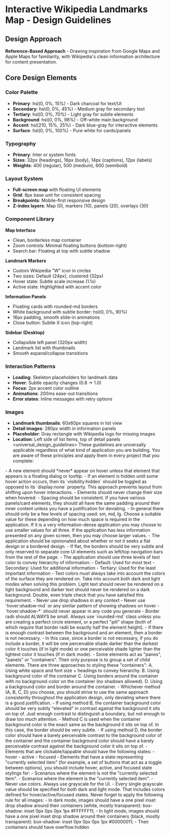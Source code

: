# Interactive Wikipedia Landmarks Map - Design Guidelines

## Design Approach
**Reference-Based Approach** - Drawing inspiration from Google Maps and Apple Maps for familiarity, with Wikipedia's clean information architecture for content presentation.

## Core Design Elements

### Color Palette
- **Primary**: hsl(0, 0%, 15%) - Dark charcoal for text/UI
- **Secondary**: hsl(0, 0%, 45%) - Medium gray for secondary text
- **Tertiary**: hsl(0, 0%, 70%) - Light gray for subtle elements
- **Background**: hsl(0, 0%, 98%) - Off-white main background
- **Accent**: hsl(210, 15%, 25%) - Dark blue-gray for interactive elements
- **Surface**: hsl(0, 0%, 100%) - Pure white for cards/panels

### Typography
- **Primary**: Inter or system fonts
- **Sizes**: 32px (headings), 16px (body), 14px (captions), 12px (labels)
- **Weights**: 400 (regular), 500 (medium), 600 (semibold)

### Layout System
- **Full-screen map** with floating UI elements
- **Grid**: 8px base unit for consistent spacing
- **Breakpoints**: Mobile-first responsive design
- **Z-index layers**: Map (0), markers (10), panels (20), overlays (30)

### Component Library

**Map Interface**
- Clean, borderless map container
- Zoom controls: Minimal floating buttons (bottom-right)
- Search bar: Floating at top with subtle shadow

**Landmark Markers**
- Custom Wikipedia "W" icon in circles
- Two sizes: Default (24px), clustered (32px)
- Hover state: Subtle scale increase (1.1x)
- Active state: Highlighted with accent color

**Information Panels**
- Floating cards with rounded-md borders
- White background with subtle border: hsl(0, 0%, 90%)
- 16px padding, smooth slide-in animations
- Close button: Subtle X icon (top-right)

**Sidebar (Desktop)**
- Collapsible left panel (320px width)
- Landmark list with thumbnails
- Smooth expand/collapse transitions

### Interaction Patterns
- **Loading**: Skeleton placeholders for landmark data
- **Hover**: Subtle opacity changes (0.8 → 1.0)
- **Focus**: 2px accent color outline
- **Animations**: 200ms ease-out transitions
- **Error states**: Inline messages with retry options

### Images
- **Landmark thumbnails**: 60x60px squares in list view
- **Detail images**: 280px width in information panels
- **Placeholder**: Gray rectangle with Wikipedia logo for missing images
- **Location**: Left side of list items, top of detail panels
<universal_design_guidelines>
These guidelines are universally applicable regardless of what kind of application you are building.
You are aware of these principles and apply them in every project that you complete:

<layout>
- A new element should *never* appear on hover unless that element that appears is a floating dialog or tooltip.
- If an element is hidden until some hover action occurs, then its `visibility:hidden` should be toggled as opposed to its `display:none` property. This approach prevents layout from shifting upon hover interactions.
- Elements should never change their size when hovered.
</layout>
<consistency>
- Spacing should be consistent. If you have various panels/card elements, they should all have the same padding around their inner content unless you have a justification for deviating.
- In general there should only be a few levels of spacing used: sm, md, lg. Choose a suitable value for these depending on how much space is required in the application. If it is a very information-dense application you may choose to use smaller values for all three. If the application has less information presented on any given screen, then you may choose larger values.
- The application should be opinionated about whether or not it seeks a flat design or a bordered design.
- If flat, the borders should be very subtle and only reserved to separate core UI elements such as left/top navigation bars from the rest of the page.
</consistency>
<text-color>
- The application should use three levels of text color to convey hierarchy of information:
- Default: Used for most text
- Secondary: Used for additional information
- Tertiary: Used for the least important information
- Text colors must always take into account the colors of the surface they are rendered on. Take into account both dark and light modes when solving this problem. Light text should never be rendered on a light background and darker text should never be rendered on a dark background. Double, even triple check that you have satisfied this requirement.
</text-color>
<taste>
<shadows>
- Never use drop shadows in any context
- Never use `hover:shadow-md` or any similar pattern of showing shadows on hover
- `hover:shadow-*` should never appear in any code you generate
</shadows>
<borders-and-background-colors>
- Border radii should ALWAYS be small. Always use `rounded-md` class unless you are creating a perfect circle element, or a perfect "pill" shape (both of which require that border radii be exactly half the element height).
- If there is enough contrast between the background and an element, then a border is not necessary.
- In this case, since a border is not necessary, if you do include a border, it will be one perceivable shade darker than the darkest color it touches (if in light mode) or one perceivable shade lighter than the lightest color it touches (if in dark mode).
- Some elements act as "panes", "panels" or "containers". Their only purpose is to group a set of child elements. There are three approaches to styling these "containers":
   A. Using white space and font size + headings to convey hierarchy.
   B. Using background color of the container
   C. Using borders around the container with no background-color on the container (no shadows allowed).
   D. Using a background color and border around the container.
   - Whichever method (A, B, C, D) you choose, you should strive to use the same approach consistently throughout the application design, only deviating where there is a good justification.
   - If using method B, the container background color should be very subtly "elevated" in contrast against the background it sits on top of. Just enough contrast to distinguish a boundary, but not enough to draw too much attention.
   - Method C is used when the container background color is the exact same as the background it sits on top of. In this case, the border should be very subtle.
   - If using method D, the border color should have a barely perceivable contrast to the background color of the container and the container background color should have a barely perceivable contrast against the background color it sits on top of.
   </borders-and-background-colors>
   </taste>
   <interactive-states>
   - Elements that are clickable/tappable should have the following states: - hover - active - focused
   - Elements that have a state representing "currently selected item" (for example, a set of buttons that act as a toggle between options), you should include hover, active, and focused state stylings for:
      - Scenarios where the element is not the "currently selected item".
      - Scenarios where the element is the "currently selected item".
      </interactive-states>
   <colors>
   - Never use colors. Always use grayscale for the UI.
   - Every single grayscale value should be specified for both dark and light mode. That includes colors defined for hover/active/focused states.
   </colors>
   <image-borders>
   Never forget to apply the following rule for all images:
      - In dark mode, images should have a one pixel inset drop shadow around their containers (white, mostly transparent): box-shadow: inset 0px 0px 0px 1px #FFFFFF11;
      - In light mode, images should have a one pixel inset drop shadow around their containers (black, mostly transparent): box-shadow: inset 0px 0px 0px 1px #00000011;
      - Their containers should have overflow:hidden
      </image-borders>
</universal_design_guidelines>